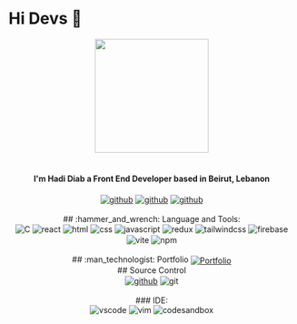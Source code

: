 ﻿
# Hi Devs 👋

<div align="center">
<img src="https://media.giphy.com/media/jdPMeyv9rn0hZHh8n9/giphy.gif" width="200"/>
</div>
<br />
<div align="center">
<h4> I'm Hadi Diab a Front End Developer based in Beirut, Lebanon</h4>
<a href="https://twitter.com/hadi21k"><img src="https://img.shields.io/badge/Twitter-1DA1F2?style=for-the-badge&logo=twitter&logoColor=white" alt="github" align="center" /></a>
<a href="https://instagram.com/hadi21k"><img src="https://img.shields.io/badge/Instagram-E4405F?style=for-the-badge&logo=instagram&logoColor=white" alt="github" align="center" /></a>
<a href="https://www.linkedin.com/in/hadi-diab-564b05195"><img src="https://img.shields.io/badge/LinkedIn-0077B5?style=for-the-badge&logo=linkedin&logoColor=white" alt="github" align="center" /></a>
</div>
<br />
<div>
</div>

<div align="center" >
## :hammer_and_wrench: Language and Tools: 
</div>

<div>

<div align="center">
<img src="https://img.shields.io/badge/C-00599C?style=for-the-badge&logo=c&logoColor=white" alt="C" align="center" />
<img src="https://img.shields.io/badge/React-20232A?style=for-the-badge&logo=react&logoColor=61DAFB" alt="react" align="center" />
<img src="https://img.shields.io/badge/HTML5-E34F26?style=for-the-badge&logo=html5&logoColor=white" alt="html" align="center" />
<img src="https://img.shields.io/badge/CSS3-1572B6?style=for-the-badge&logo=css3&logoColor=white" alt="css" align="center" />
<img src="https://img.shields.io/badge/JavaScript-323330?style=for-the-badge&logo=javascript&logoColor=F7DF1E" alt="javascript" align="center" />
<img src="https://img.shields.io/badge/Redux-593D88?style=for-the-badge&logo=redux&logoColor=white" alt="redux" align="center" />
 <img src="https://img.shields.io/badge/Tailwind_CSS-38B2AC?style=for-the-badge&logo=tailwind-css&logoColor=white" alt="tailwindcss" align="center" />
 <img src="https://img.shields.io/badge/firebase-ffca28?style=for-the-badge&logo=firebase&logoColor=black" alt="firebase" align="center" />
 <img src="https://img.shields.io/badge/Vite-B73BFE?style=for-the-badge&logo=vite&logoColor=FFD62E" alt="vite" align="center" />
 <img src="https://img.shields.io/badge/npm-CB3837?style=for-the-badge&logo=npm&logoColor=white" alt="npm" align="center" />
</div>

<br />

<div align="center">
## :man_technologist: Portfolio <a href="https://hadii.vercel.app/">
<img src="https://img.shields.io/badge/website-000000?style=for-the-badge&logo=About.me&logoColor=white" alt="Portfolio" align="center" />
</a>
</div>

<div align="center">
## Source Control
</div>

<div align="center">
<a href="https://github.com/hadi21k"><img src="https://img.shields.io/badge/GitHub-100000?style=for-the-badge&logo=github&logoColor=white" alt="github" align="center" /></a>
<img src="https://img.shields.io/badge/Git-F05032?style=for-the-badge&logo=git&logoColor=white" alt="git" align="center" />
</div>
<br />

<div align="center">
### IDE:  
</div>

<div align="center">
<img src="https://img.shields.io/badge/Visual_Studio_Code-0078D4?style=for-the-badge&logo=visual%20studio%20code&logoColor=white" alt="vscode" />
<img src="https://img.shields.io/badge/VIM-%2311AB00.svg?&style=for-the-badge&logo=vim&logoColor=white" alt="vim" />
<img src="https://img.shields.io/badge/Codesandbox-000000?style=for-the-badge&logo=CodeSandbox&logoColor=white" alt="codesandbox" />
</div>
